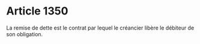 # Article 1350

La remise de dette est le contrat par lequel le créancier libère le débiteur de son obligation.